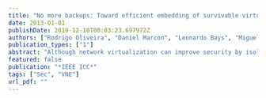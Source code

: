 ```yaml
---
title: "No more backups: Toward efficient embedding of survivable virtual networks"
date: 2013-01-01
publishDate: 2019-12-10T00:03:23.697972Z
authors: ["Rodrigo Oliveira", "Daniel Marcon", "Leonardo Bays", "Miguel Neves", "Luciana S Buriol", "Luciano P Gaspary", "Marinho Barcellos"]
publication_types: ["1"]
abstract: "Although network virtualization can improve security by isolating traffic from different networks, routers and links are still vulnerable to attacks on the underlying network. High capacity physical links, in particular, constitute good targets since they may be important for a large number of virtual networks. Previous work protects virtual networks by setting aside backup resources. Although effective, this solution increases the cost to infrastructure providers. In this paper, we present a virtual network embedding approach which enables resilience to attacks and efficiency in resource utilization. Our approach is two-folded: while a preventive strategy embeds virtual links into multiple substrate paths, a reactive strategy attempts to reallocate any capacity affected by an underlying DoS attack. Since the embedding problem is NP-Hard, we devise a Simulated Annealing meta-heuristic to solve it efficiently. Results show our solution can provide resilience to attacks at a lower cost. View full abstract"
featured: false
publication: "*IEEE ICC*"
tags: ["Sec", "VNE"]
url_pdf: ""
---
```


